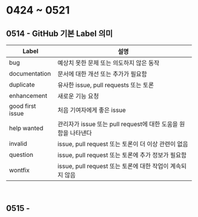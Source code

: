 # 0424 ~ 0521

## 0514 - GitHub 기본 Label 의미
| Label            | 설명                                                           |
| ---------------- | -------------------------------------------------------------- |
| bug              | 예상치 못한 문제 또는 의도하지 않은 동작                       |
| documentation    | 문서에 대한 개선 또는 추가가 필요함                            |
| duplicate        | 유사한 issue, pull requests 또는 토론                          |
| enhancement      | 새로운 기능 요청                                               |
| good first issue | 처음 기여자에게 좋은 issue                                     |
| help wanted      | 관리자가 issue 또는 pull request에 대한 도움을 원함을 나타낸다 |
| invalid          | issue, pull request 또는 토론이 더 이상 관련이 없음            |
| question         | issue, pull request 또는 토론에 추가 정보가 필요함             |
| wontfix          | issue, pull request 또는 토론에 대한 작업이 계속되지 않음      |

<br>

## 0515 - 
### 